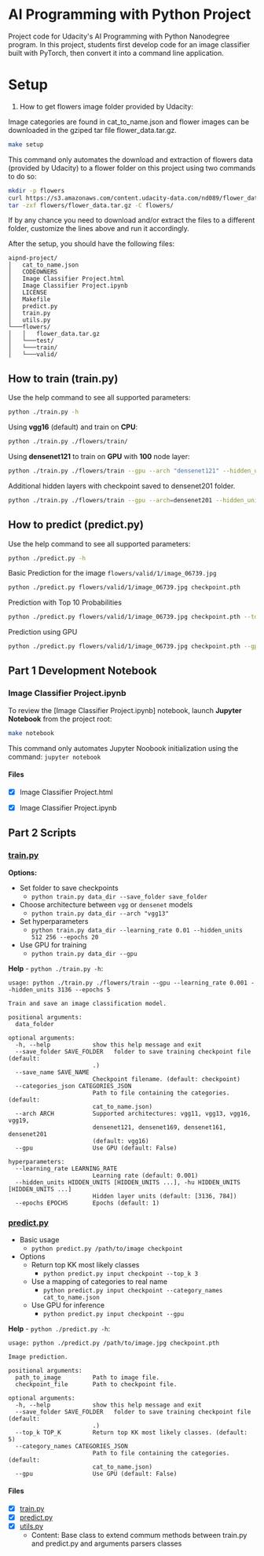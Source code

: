 # AI Programming with Python Project

Project code for Udacity's AI Programming with Python Nanodegree program. In this project, students first develop code for an image classifier built with PyTorch, then convert it into a command line application.

# Setup

1. How to get flowers image folder provided by Udacity:

Image categories are found in cat_to_name.json and flower images can be downloaded in the gziped tar file flower_data.tar.gz.

```bash
make setup
```

This command only automates the download and extraction of flowers data (provided by Udacity) to a flower folder on this project using two commands to do so:
```bash
mkdir -p flowers
curl https://s3.amazonaws.com/content.udacity-data.com/nd089/flower_data.tar.gz -o flowers/flower_data.tar.gz
tar -zxf flowers/flower_data.tar.gz -C flowers/
```

If by any chance you need to download and/or extract the files to a different folder, customize the lines above and run it accordingly.

After the setup, you should have the following files:
```
aipnd-project/
│   cat_to_name.json
│   CODEOWNERS
│   Image Classifier Project.html
│   Image Classifier Project.ipynb
│   LICENSE
│   Makefile
│   predict.py
│   train.py
│   utils.py
└───flowers/
│   │   flower_data.tar.gz
│   └───test/
│   └───train/
│   └───valid/
```



## How to train (train.py)

Use the help command to see all supported parameters:
```bash
python ./train.py -h
```

Using **vgg16** (default) and train on **CPU**:
```bash
python ./train.py ./flowers/train/
```

Using **densenet121** to train on **GPU** with **100** node layer:
```bash
python ./train.py ./flowers/train --gpu --arch "densenet121" --hidden_units 100 --epochs 5
```

Additional hidden layers with checkpoint saved to densenet201 folder.
```bash
python ./train.py ./flowers/train --gpu --arch=densenet201 --hidden_units 1280 640 --save_folder densenet201
```

## How to predict (predict.py)

Use the help command to see all supported parameters:
```bash
python ./predict.py -h
```

Basic Prediction for the image `flowers/valid/1/image_06739.jpg`
```bash
python ./predict.py flowers/valid/1/image_06739.jpg checkpoint.pth
```

Prediction with Top 10 Probabilities
```bash
python ./predict.py flowers/valid/1/image_06739.jpg checkpoint.pth --tok_k 10
```

Prediction using GPU
```bash
python ./predict.py flowers/valid/1/image_06739.jpg checkpoint.pth --gpu
```

## Part 1 Development Notebook

### Image Classifier Project.ipynb

To review the  [Image Classifier Project.ipynb] notebook, launch **Jupyter Notebook** from the project root:

```bash
make notebook
```
This command only automates Jupyter Noobook initialization using the command: `jupyter notebook`


#### Files
- [x] Image Classifier Project.html
- [x] Image Classifier Project.ipynb


## Part 2 Scripts

### [train.py](train.py)

**Options:**

- Set folder to save checkpoints
    - `python train.py data_dir --save_folder save_folder`
- Choose architecture between `vgg` or `densenet` models
    - `python train.py data_dir --arch "vgg13"`
- Set hyperparameters
    - `python train.py data_dir --learning_rate 0.01 --hidden_units 512 256 --epochs 20`
- Use GPU for training
    - `python train.py data_dir --gpu`

**Help** - `python ./train.py -h`:
```plain
usage: python ./train.py ./flowers/train --gpu --learning_rate 0.001 --hidden_units 3136 --epochs 5

Train and save an image classification model.

positional arguments:
  data_folder

optional arguments:
  -h, --help            show this help message and exit
  --save_folder SAVE_FOLDER   folder to save training checkpoint file (default:
                        .)
  --save_name SAVE_NAME
                        Checkpoint filename. (default: checkpoint)
  --categories_json CATEGORIES_JSON
                        Path to file containing the categories. (default:
                        cat_to_name.json)
  --arch ARCH           Supported architectures: vgg11, vgg13, vgg16, vgg19,
                        densenet121, densenet169, densenet161, densenet201
                        (default: vgg16)
  --gpu                 Use GPU (default: False)

hyperparameters:
  --learning_rate LEARNING_RATE
                        Learning rate (default: 0.001)
  --hidden_units HIDDEN_UNITS [HIDDEN_UNITS ...], -hu HIDDEN_UNITS [HIDDEN_UNITS ...]
                        Hidden layer units (default: [3136, 784])
  --epochs EPOCHS       Epochs (default: 1)
```

### [predict.py](predict.py)

- Basic usage
    - `python predict.py /path/to/image checkpoint`
- Options
    - Return top KK most likely classes
        - `python predict.py input checkpoint --top_k 3`
    - Use a mapping of categories to real name
        - `python predict.py input checkpoint --category_names cat_to_name.json`
    - Use GPU for inference
        - `python predict.py input checkpoint --gpu`

**Help** - `python ./predict.py -h`:
```plain
usage: python ./predict.py /path/to/image.jpg checkpoint.pth

Image prediction.

positional arguments:
  path_to_image         Path to image file.
  checkpoint_file       Path to checkpoint file.

optional arguments:
  -h, --help            show this help message and exit
  --save_folder SAVE_FOLDER   folder to save training checkpoint file (default:
                        .)
  --top_k TOP_K         Return top KK most likely classes. (default: 5)
  --category_names CATEGORIES_JSON
                        Path to file containing the categories. (default:
                        cat_to_name.json)
  --gpu                 Use GPU (default: False)
```

#### Files
- [x] [train.py](train.py)
- [x] [predict.py](predict.py)
- [x] [utils.py](utils.py)
  - Content: Base class to extend commum methods between train.py and predict.py and arguments parsers classes
